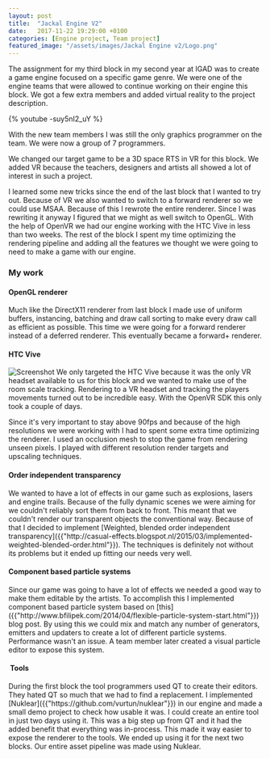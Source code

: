 ```yaml
---
layout: post
title:  "Jackal Engine V2"
date:   2017-11-22 19:29:00 +0100
categories: [Engine project, Team project]
featured_image: "/assets/images/Jackal Engine v2/Logo.png"
---
```

The assignment for my third block in my second year at IGAD was to create a game engine focused on a specific game genre. We were one of the engine teams that were allowed to continue working on their engine this block. We got a few extra members and added virtual reality to the project description.

<!--more-->
{% youtube -suy5nI2_uY %}

With the new team members I was still the only graphics programmer on the team. We were now a group of 7 programmers.

We changed our target game to be a 3D space RTS in VR for this block. We added VR because the teachers, designers and artists all showed a lot of interest in such a project.

I learned some new tricks since the end of the last block that I wanted to try out. Because of VR we also wanted to switch to a forward renderer so we could use MSAA. Because of this I rewrote the entire renderer. Since I was rewriting it anyway I figured that we might as well switch to OpenGL. With the help of OpenVR we had our engine working with the HTC Vive in less than two weeks. The rest of the block I spent my time optimizing the rendering pipeline and adding all the features we thought we were going to need to make a game with our engine.

<h3>My work</h3>
<h4>OpenGL renderer</h4>
Much like the DirectX11 renderer from last block I made use of uniform buffers, instancing, batching and draw call sorting to make every draw call as efficient as possible. This time we were going for a forward renderer instead of a deferred renderer. This eventually became a forward+ renderer.

<h4>HTC Vive</h4>
<img src="/assets/images/Jackal Engine v2/Screenshot.png" alt="Screenshot" class="post_image">
We only targeted the HTC Vive because it was the only VR headset available to us for this block and we wanted to make use of the room scale tracking. Rendering to a VR headset and tracking the players movements turned out to be incredible easy. With the OpenVR SDK this only took a couple of days.

Since it's very important to stay above 90fps and because of the high resolutions we were working with I had to spent some extra time optimizing the renderer. I used an occlusion mesh to stop the game from rendering unseen pixels. I played with different resolution render targets and upscaling techniques.

<h4>Order independent transparency</h4>
We wanted to have a lot of effects in our game such as explosions, lasers and engine trails. Because of the fully dynamic scenes we were aiming for we couldn't reliably sort them from back to front. This meant that we couldn't render our transparent objects the conventional way. Because of that I decided to implement [Weighted, blended order independent transparency]({{"http://casual-effects.blogspot.nl/2015/03/implemented-weighted-blended-order.html"}}). The techniques is definitely not without its problems but it ended up fitting our needs very well.

<h4>Component based particle systems</h4>
Since our game was going to have a lot of effects we needed a good way to make them editable by the artists. To accomplish this I implemented component based particle system based on [this]({{"http://www.bfilipek.com/2014/04/flexible-particle-system-start.html"}}) blog post. By using this we could mix and match any number of generators, emitters and updaters to create a lot of different particle systems. Performance wasn't an issue. A team member later created a visual particle editor to expose this system.

<h4> Tools</h4>
During the first block the tool programmers used QT to create their editors. They hated QT so much that we had to find a replacement. I implemented [Nuklear]({{"https://github.com/vurtun/nuklear"}}) in our engine and made a small demo project to check how usable it was. I could create an entire tool in just two days using it. This was a big step up from QT and it had the added benefit that everything was in-process. This made it way easier to expose the renderer to the tools. We ended up using it for the next two blocks. Our entire asset pipeline was made using Nuklear.
